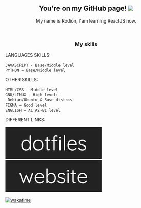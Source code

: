 <h2 align="center">You're on my GitHub page! <img src="https://github.com/blackcater/blackcater/raw/main/images/Hi.gif" height="33"/></h2>

<p align="center">My name is Rodion, I'am learning ReactJS now.</p><br>

<h3 align="center">My skills</h3>

LANGUAGES SKILLS:

```  
JAVASCRIPT - Base/Middle level
PYTHON — Base/Middle level
```

OTHER SKILLS:

```
HTML/CSS — Middle level
GNU/LINUX - High level:
 Debian/Ubuntu & Suse distros
FIGMA — Good level
ENGLISH — A1:A2-B1 level
```

DIFFERENT LINKS:

<a href="https://github.com/rodionmern/dotfiles"><img src="dotfiles.png"></img></a>
<br>
<a href="https://rodionmern.github.io"><img src="website.png"></img></a>

[![wakatime](https://wakatime.com/badge/user/7df860a8-9db0-482f-9c5b-e7f55eb17ef5.svg)](https://wakatime.com/@7df860a8-9db0-482f-9c5b-e7f55eb17ef5)
